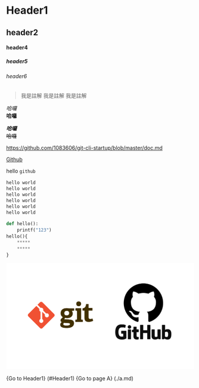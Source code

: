# Header1
## header2

#### header4
##### header5
###### header6

>我是註解
>我是註解
>我是註解

*哈囉*  
**哈囉**

***哈囉***  
~~哈囉~~

<https://github.com/1083606/git-cli-startup/blob/master/doc.md>

[Github](https://github.com/1083606/git-cli-startup/blob/master/doc.md)

hello `github`

```
hello world
hello world
hello world
hello world
hello world
hello world
```

```python 
def hello():
    printf("123")
hello(){
    *****
    *****
}
```

![](./githu.png)

{Go to Header1} (#Header1)
{Go to page A} (./a.md)